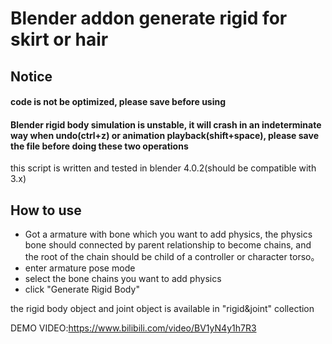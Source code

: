 # Blender addon generate rigid for skirt or hair

## Notice

#### code is not be optimized, please save before using

#### Blender rigid body simulation is unstable, it will crash in an indeterminate way when undo(ctrl+z) or animation playback(shift+space), please save the file before doing these two operations

this script is written and tested in blender 4.0.2(should be compatible with 3.x)

## How to use
* Got a armature with bone which you want to add physics, the physics bone should connected by parent relationship to become chains, and the root of the chain should be child of a controller or character torso。
* enter armature pose mode
* select the bone chains you want to add physics
* click "Generate Rigid Body"

the rigid body object and joint object is available in "rigid&joint" collection

DEMO VIDEO:https://www.bilibili.com/video/BV1yN4y1h7R3
